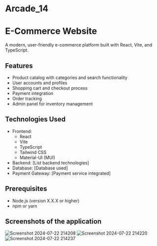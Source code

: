 # Arcade_14

# E-Commerce Website

A modern, user-friendly e-commerce platform built with React, Vite, and TypeScript.

## Features

- Product catalog with categories and search functionality
- User accounts and profiles
- Shopping cart and checkout process
- Payment integration
- Order tracking
- Admin panel for inventory management

## Technologies Used

- Frontend:
  - React
  - Vite
  - TypeScript
  - Tailwind CSS
  - Material-UI (MUI)
- Backend: [List backend technologies]
- Database: [Database used]
- Payment Gateway: [Payment service integrated]

## Prerequisites

- Node.js (version X.X.X or higher)
- npm or yarn

## Screenshots of the application

![Screenshot 2024-07-22 214208](https://github.com/user-attachments/assets/21fb301b-ec12-4538-ab84-ecb1e288ff31)
![Screenshot 2024-07-22 214220](https://github.com/user-attachments/assets/55e86a80-2169-4948-8d48-c0a6844dec05)
![Screenshot 2024-07-22 214237](https://github.com/user-attachments/assets/50f5379c-7c06-429d-8b5d-d7e57ebf9e6b)

